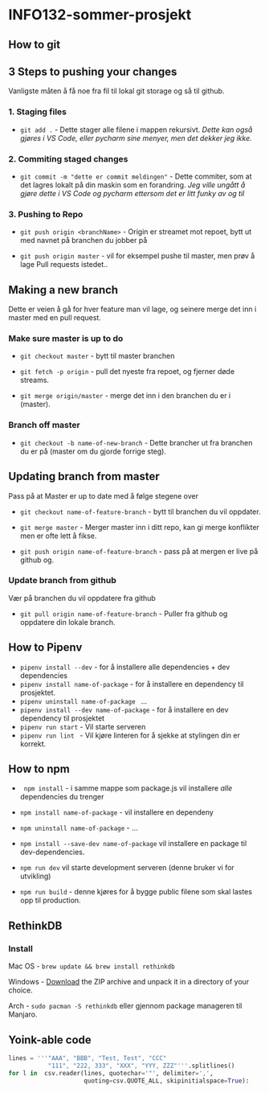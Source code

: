 # INFO132-sommer-prosjekt

## How to git

## 3 Steps to pushing your changes
Vanligste måten å få noe fra fil til lokal git storage og så til github.

### 1. Staging files
* `git add .` - Dette stager alle filene i mappen rekursivt.
  *Dette kan også gjøres i VS Code, eller pycharm sine menyer, men det dekker jeg ikke.*  



### 2. Commiting staged changes
* `git commit -m "dette er commit meldingen"` - Dette commiter, som at det lagres lokalt på din maskin som en forandring.
  *Jeg ville ungått å gjøre dette i VS Code og pycharm ettersom det er litt funky av og til*

  

### 3. Pushing to Repo
* `git push origin <branchName>` - Origin er streamet mot repoet, bytt ut <branchName> med navnet på branchen du jobber på

* `git push origin master` - vil for eksempel pushe til master, men prøv å lage Pull requests istedet..

  

## Making a new branch
Dette er veien å gå for hver feature man vil lage, og seinere merge det inn i master med en pull request.  

### Make sure master is up to do
* `git checkout master` - bytt til master branchen

* `git fetch -p origin` - pull det nyeste fra repoet, og fjerner døde streams.

* `git merge origin/master` - merge det inn i den branchen du er i (master).

  

### Branch off master
* `git checkout -b name-of-new-branch` - Dette brancher ut fra branchen du er på (master om du gjorde forrige steg).

  

## Updating branch from master
Pass på at Master er up to date med å følge stegene over
* `git checkout name-of-feature-branch` - bytt til branchen du vil oppdater.

* `git merge master` - Merger master inn i ditt repo, kan gi merge konflikter men er ofte lett å fikse.

* `git push origin name-of-feature-branch` - pass på at mergen er live på github og.

  

### Update branch from github
Vær på branchen du vil oppdatere fra github
* `git pull origin name-of-feature-branch` - Puller fra github og oppdatere din lokale branch.





## How to Pipenv
* `pipenv install --dev` - for å installere alle dependencies + dev dependencies
* `pipenv install name-of-package` - for å installere en dependency til prosjektet. 
* `pipenv uninstall name-of-package ` ... 
* `pipenv install --dev name-of-package` - for å installere en dev dependency til prosjektet
* `pipenv run start` - Vil starte serveren
* `pipenv run lint ` - Vil kjøre linteren for å sjekke at stylingen din er korrekt.





## How to npm

* ` npm install` - i samme mappe som package.js vil installere *alle* dependencies du trenger

* `npm install name-of-package` - vil installere en dependeny

* `npm uninstall name-of-package` - ...

* `npm install --save-dev name-of-package` vil installere en package til dev-dependencies.

* `npm run dev` vil starte development serveren (denne bruker vi for utvikling)

* `npm run build` - denne kjøres for å bygge public filene som skal lastes opp til production.





## RethinkDB

### Install

Mac OS - `brew update && brew install rethinkdb`

Windows - [Download](https://download.rethinkdb.com/windows/rethinkdb-2.3.6.zip) the ZIP archive and unpack it in a directory of your choice.

Arch - `sudo pacman -S rethinkdb` eller gjennom package manageren til Manjaro.





## Yoink-able code

```python
lines = '''"AAA", "BBB", "Test, Test", "CCC"
           "111", "222, 333", "XXX", "YYY, ZZZ"'''.splitlines()
for l in  csv.reader(lines, quotechar='"', delimiter=',',
                     quoting=csv.QUOTE_ALL, skipinitialspace=True):
```

